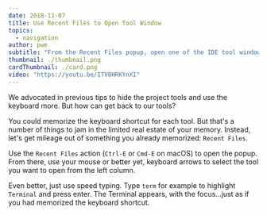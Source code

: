 ```yaml
---
date: 2018-11-07
title: Use Recent Files to Open Tool Window
topics:
  - navigation
author: pwe
subtitle: "From the Recent Files popup, open one of the IDE tool windows."
thumbnail: ./thumbnail.png
cardThumbnail: ./card.png
video: "https://youtu.be/ITV0HRKYnXI"
---
```


We advocated in previous tips to hide the project tools and use
the keyboard more. But how can get back to our tools?

You could memorize the keyboard shortcut for each tool. But that's
a number of things to jam in the limited real estate of your
memory. Instead, let's get mileage out of something you already
memorized: `Recent Files`.

Use the `Recent Files` action (`Ctrl-E` or `Cmd-E` on macOS)
to open the popup. From there, use your mouse or better yet,
keyboard arrows to select the tool you want to open from the
left column.

Even better, just use speed typing. Type `term` for example to
highlight `Terminal` and press enter. The Terminal appears, with
the focus...just as if you had memorized the keyboard shortcut.

